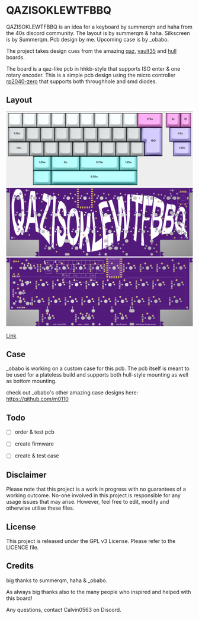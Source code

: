 # QAZISOKLEWTFBBQ

QAZISOKLEWTFBBQ is an idea for a keyboard by summerqm and haha from the 40s discord community. The layout is by summerqm & haha. Silkscreen is by Summerqm. Pcb design by me. Upcoming case is by _obabo.

The project takes design cues from the amazing [qaz](https://cbkbd.bigcartel.com/product/qaz), [vault35](https://mechvault.net/products/vault-35-mini-keyboard) and [hull](https://trashman.wiki/en/cases/hull) boards.

The board is a qaz-like pcb in hhkb-style that supports ISO enter & one rotary encoder. This is a simple pcb design using the micro controller [rp2040-zero](https://www.waveshare.com/rp2040-zero.htm) that supports both throughhole and smd diodes.

## Layout

![](https://github.com/calvin-mcd/QAZISOKLEWTFBBQ/blob/main/Images/KLE.png)
![](https://github.com/calvin-mcd/QAZISOKLEWTFBBQ/blob/main/Images/pcb_top.png)
![](https://github.com/calvin-mcd/QAZISOKLEWTFBBQ/blob/main/Images/pcb_bottom.png)

[Link](http://www.keyboard-layout-editor.com/#/gists/4e032fd765729241acc9e978638f968c)

## Case

_obabo is working on a custom case for this pcb. The pcb itself is meant to be used for a plateless build and supports both hull-style mounting as well as bottom mounting.

check out _obabo's other amazing case designs here: https://github.com/m0110
  
## Todo

- [ ] order & test pcb
- [ ] create firmware
- [ ] create & test case


## Disclaimer

Please note that this project is a work in progress with no guarantees of a working outcome. No-one involved in this project is responsible for any usage issues that may arise. However, feel free to edit, modify and otherwise utilise these files.

## License

This project is released under the GPL v3 License. Please refer to the LICENCE file.

## Credits

big thanks to summerqm, haha & _obabo.

As always big thanks also to the many people who inspired and helped with this board!

Any questions, contact Calvin0563 on Discord. 